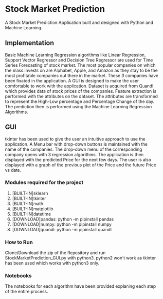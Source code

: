 # Stock Market Prediction 
A Stock Market Prediction Application built and designed with Python and Machine Learning.

## Implementation
Basic Machine Learning Regression algorithms like Linear Regression, Support Vector Regressor and Decision Tree Regressor are used for Time Series Forecasting of stock market. The most popular companies on which the mass invests on are Alphabet, Apple, and Amazon as they stay to be the most profitable companies out there in the market. These 3 companies have been fixated in the application. A GUI is designed to make the user comfortable to work with the application. Dataset is acquired from Quandl which provides data of stock prices of the companies. Feature extraction is performed with the attributes on the dataset. The attributes are transformed to represent the High-Low percentage and Percentage Change of the day. The prediction then is performed using the Machine Learning Regression Algorithms.

## GUI
tkinter has been used to give the user an intuitive approach to use the application. A Menu bar with drop-down buttons is maintained with the name of the companies. The drop-down menu of the corresponding company opens with 3 regression algorithms. The application is then displayed with the predicted Price for the next few days. The user is also displayed with a graph of the previous plot of the Price and the future Price vs date. 

### Modules required for the project
1. [BUILT-IN]sklearn
2. [BUILT-IN]tkinter
3. [BUILT-IN]math
4. [BUILT-IN]matplotlib
5. [BUILT-IN]datetime
6. [DOWNLOAD]pandas:  python -m pipinstall pandas
7. [DOWNLOAD]numpy:   python -m pipinstall numpy
8. [DOWNLOAD]quandl:  python -m pipinstall quandl

### How to Run
Clone/Download the zip of the Repository and run StockMarketPrediction_GUI.py with python3. 
python2 won't work as tkinter has been used which works with python3 only. 

### Notebooks
The notebooks for each algorithm have been provided explaning each step of the entire process.

